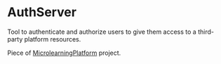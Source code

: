 # AuthServer
Tool to authenticate and authorize users to give them access to a third-party platform resources. 

Piece of [MicrolearningPlatform](https://github.com/InaoLatu/MicroLearningPlatform) project.
